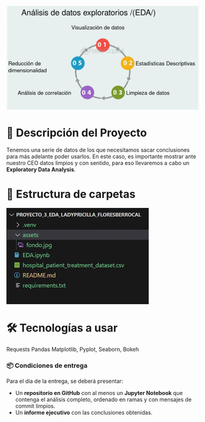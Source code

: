 ![Descripción de la imagen](assets/fondo.jpg)
# 📝 Descripción del Proyecto

Tenemos una serie de datos de los que necesitamos sacar conclusiones para más adelante poder usarlos. En este caso, es importante mostrar ante nuestro CEO datos limpios y con sentido, para eso llevaremos a cabo un **Exploratory Data Analysis**.

# 📁 Estructura de carpetas

![Descripción de la imagen](assets/estructura.jpg)

# 🛠️ Tecnologías a usar

Requests
Pandas
Matplotlib, Pyplot, Seaborn, Bokeh

### 📦 Condiciones de entrega

Para el día de la entrega, se deberá presentar:

- Un **repositorio en GitHub** con al menos un **Jupyter Notebook** que contenga el análisis completo, ordenado en ramas y con mensajes de commit limpios.
- Un **informe ejecutivo** con las conclusiones obtenidas.